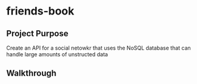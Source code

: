 # friends-book

## Project Purpose
Create an API for a social netowkr that uses the NoSQL database that can handle large amounts of unstructed data

## Walkthrough

